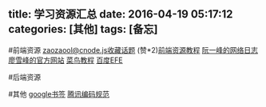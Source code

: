 title: 学习资源汇总
date: 2016-04-19 05:17:12
categories: [其他]
tags: [备忘]
---
#前端资源
[zaozaool@cnode.js收藏话题](https://cnodejs.org/user/zaozaool/collections)
(赞*2)[前端资源教程](https://cnodejs.org/topic/56ef3edd532839c33a99d00e)
[阮一峰的网络日志](http://www.ruanyifeng.com/blog/)
[廖雪峰的官方网站](http://www.liaoxuefeng.com/)
[菜鸟教程](http://www.runoob.com/)
[百度EFE](http://efe.baidu.com/)

#后端资源


#其他
[google书签](http://zaozaool.github.io/2015/07/01/Bookmarks/)
[腾讯编码规范](http://alloyteam.github.io/CodeGuide/)
